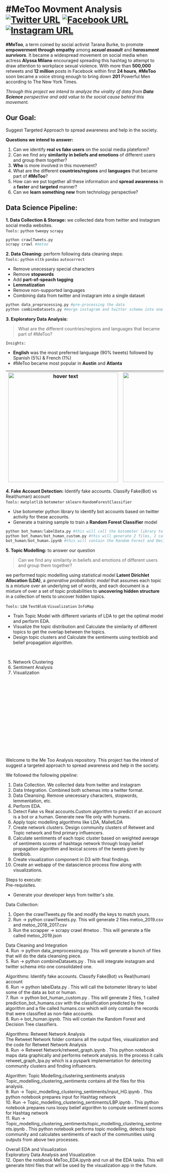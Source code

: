 # #MeToo Movment Analysis [![Twitter URL](https://img.icons8.com/color/48/twitter--v1.png)](https://twitter.com/) [![Facebook URL](https://img.icons8.com/fluency/48/facebook-new.png)](https://www.facebook.com/) [![Instagram URL](https://img.icons8.com/fluency/48/instagram-new.png)](https://www.instagram.com/)



**#MeToo**, a term coined by social activist Tarana Burke, to promote **empowerment through empathy** among **_sexual assault_** and **_harassment survivors_**. It became a widespread movement on social media when actress **Alyssa Milano** encouraged spreading this hashtag  to attempt to draw attention to workplace sexual violence. With more than **500,000** retweets and **12 million** posts in Facebook within first **24 hours**, **#MeToo** soon became a voice strong enough to bring down **201** Powerful Men according to The New York Times. 


_Through this project we intend to analyze the virality of data from **Data Science** perspective and add value to the social cause behind this movement._


## Our Goal: 
Suggest Targeted Approach to spread awareness and help in the society.

**Questions we intend to answer:**

1. Can we identify **real vs fake users** on the social media plateform?
2. Can we find any **similarity in beliefs and emotions** of different users and group them together?
3. **Who** is more involved in this movement?
4. What are the different **countries/regions** and **languages** that became part of **#MeToo**?
5. How can we put together all these information and **spread awareness** in a **faster** and **targeted** manner?
6. Can we **learn something new** from technology perspective?

## Data Science Pipeline:
**1. Data Collection & Storage:** we collected data from twitter and instagram social media websites.<br /> 
```Tools:``` ```python``` ```tweepy``` ```scrapy```

```python
python crawlTweets.py
scrapy crawl #metoo
```

**2. Data Cleaning:** perform following data cleaning steps: <br /> 
```Tools:``` ```python``` ```nltk``` ```pandas``` ```autocorrect```

* Remove unecessary special characters
* Remove __stopwords__
* Add __part-of-speach tagging__
* __Lemmatization__
* Remove non-supported languages
* Combining data from twitter and instagram into a single dataset

```python
python data_preprocessing.py #pre-processing the data
python combineDatasets.py #merge instagram and twitter schema into one consolidated dataset
```
**3. Exploratory Data Analysis:**

> What are the different countries/regions and languages that became part of #MeToo?

```Insights:``` 
* __English__ was the most preferred language (90% tweets) followed by Spanish (5%) & French (1%) 
* #MeToo became most popular in __Austin__ and __Atlanta__
  
| <img src="language.png" width="350" title="hover text">  | <img src="location.png" width="350" title="hover text">  | 
| ------------- | ------------- |



**4. Fake Account Detection:** Identify fake accounts. Classify Fake(Bot) vs Real(human) account <br /> 
```Tools:``` ```matplotlib``` ```botometer``` ```sklearn``` ```RandomForestClassifier```
* Use botometer python library to identify bot accounts based on twitter activity for these accounts.
* Generate a training sample to train a **Random Forest Classifier** model
```python
python bot_human/labelData.py #this will call the botometer library to label some of the data as bot or human.  
python bot_human/bot_human_custom.py #this will generate 2 files, 1 called prediction_bot_humans.csv with the classification predicted by the algorithm and a file called humans.csv which will only contain the records that were classified as non-fake accounts.  
bot_human/bot_human.ipynb #this will contain the Random Forest and Decision Tree classifiers.
```

**5. Topic Modelling:** to answer our question 
> Can we find any similarity in beliefs and emotions of different users and group them together?

we performed topic modelling using statistical model **Latent Dirichlet Allocation (LDA)**, a _generative probabilistic model_ that assumes each topic is a mixture over an underlying set of words, and each document is a mixture of over a set of topic probabilities to **uncovering hidden structure** in a collection of texts to uncover hidden topics.

```Tools:``` ```LDA``` ```TextBlob``` ```Visualization``` ```InfoMap```

* Train Topic Model with different variants of LDA to get the optimal model and perform EDA.
* Visualize the topic distribution and Calculate the similarity of different topics to get the overlap between the topics.
* Design topic clusters and Calculate the sentiments using textblob and belief propagation algorithm.
<br />





5. Network Clustering
6. Sentiment Analysis
7. Visualization

<br /><br /><br /><br /><br /><br />
==================

Welcome to the Me Too Analysis repository.
This project has the intend of suggest a targeted approach to spread awareness and help in the society.

We followed the following pipeline:
1. Data Collection. We collected data from twitter and instagram
2. Data Integration. Combined both schemas into a twitter format.
3. Data Cleansing. Remove unecessary characters, stopwords, lemmentation, etc.
4. Perform EDA.
5. Detect Fake vs Real accounts.Custom algorithm to predict if an account is a bot or a human. Generate new file only with humans.
6. Apply topic modelling algorithms like LDA, MalletLDA
7. Create network clusters. Design community clusters of Retweet and Topic network and find primary influencers.
8. Calculate sentiments of each topic cluster based on weighted average of sentiments scores of hashtags network through loopy belief propagation algorithm and lexical scores of the tweets given by textblob.
9. Create visualization component in D3 with final findings.
10. Create an webapp of the datascience process flow along with visualizations.


Steps to execute:  
Pre-requisites.  
* Generate your developer keys from twitter's site.  

Data Collection:    
1. Open the crawlTweets.py file and modify the keys to match yours.  
2. Run -> python crawlTweets.py. This will generate 2 files metoo_2019.csv and metoo_2018_2017.csv  
3. Run the scrapper -> scrapy crawl #metoo . This will generate a file called metoo_2019.json  

Data Cleaning and Integration  
4. Run -> python data_preprocessing.py. This will generate a bunch of files that will do the data cleansing piece.  
5. Run -> python combineDatasets.py . This will integrate instagram and twitter schema into one consolidated one.  

Algorithms: Identify fake accounts. Classify Fake(Bot) vs Real(human) account  
6. Run -> python labelData.py . This will call the botometer library to label some of the data as bot or human.  
7. Run -> python bot_human_custom.py . This will generate 2 files, 1 called prediction_bot_humans.csv with the classification predicted by the algorithm and a file called humans.csv which will only contain the records that were classified as non-fake accounts.  
8. Run-> bot_human.ipynb. This will contain the Random Forest and Decision Tree classifiers.

Algorithms: Retweet Network Analysis  
The Retweet Network folder contains all the output files, visualization and the code for Retweet Network Analysis  
8. Run -> Retweet Network/retweet_graph.ipynb . This python notebook maps data graphically and performs network analysis. In the process it calls retweet_graph_lpa.py which is a pyspark implementation for detecting community clusters and finding influencers.  

Algorithm: Topic Modelling,clustering,sentiments analysis  
Topic_modelling_clustering_sentiments contains all the files for this analysis.  
9. Run -> Topic_modelling_clustering_sentiments/input_HG.ipynb . This python notebook prepares input for Hashtag network  
10. Run -> Topic_modelling_clustering_sentiments/LBP.ipynb . This python notebook prepares runs loopy belief algorithm to compute sentiment scores for Hashtag network  
11. Run -> Topic_modelling_clustering_sentiments/topic_modelling_clustering_sentiments.ipynb . This python notebook performs topic modelling, detects topic community and calculates sentiments of each of the communities using outputs from above two processes.  

Overall EDA and Visualization  
Exploratory Data Analysis and Visualization  
12. Open the notebook MeToo_EDA.ipynb and run all the EDA tasks. This will generate html files that will be used by the visualization app in the future.  


